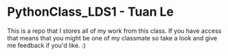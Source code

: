 # PythonClass_LDS1 - Tuan Le
This is a repo that I stores all of my work from this class.
If you have access that means that you might be one of my classmate so take a look and give me feedback if you'd like. :)
